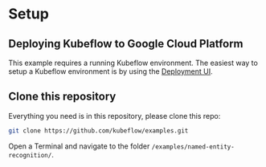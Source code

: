 # Setup

## Deploying Kubeflow to Google Cloud Platform
This example requires a running Kubeflow environment. The easiest way to setup a Kubeflow environment is by using the [Deployment UI](https://www.kubeflow.org/docs/gke/deploy/deploy-ui/).

## Clone this repository
Everything you need is in this repository, please clone this repo:

```bash
git clone https://github.com/kubeflow/examples.git
```

Open a Terminal and navigate to the folder `/examples/named-entity-recognition/`.